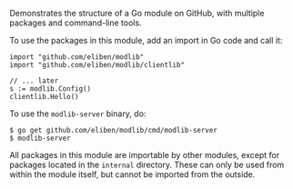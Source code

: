Demonstrates the structure of a Go module on GitHub, with multiple packages and
command-line tools.

To use the packages in this module, add an import in Go code and call it:

```
import "github.com/eliben/modlib"
import "github.com/eliben/modlib/clientlib"

// ... later
s := modlib.Config()
clientlib.Hello()
```

To use the `modlib-server` binary, do:

```
$ go get github.com/eliben/modlib/cmd/modlib-server
$ modlib-server
```

All packages in this module are importable by other modules, except for packages
located in the `internal` directory. These can only be used from within the
module itself, but cannot be imported from the outside.
